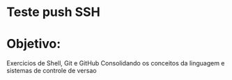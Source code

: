 # Teste push SSH

# Objetivo: 

Exercicios de Shell, Git e GitHub Consolidando os conceitos da linguagem e sistemas de controle de versao
